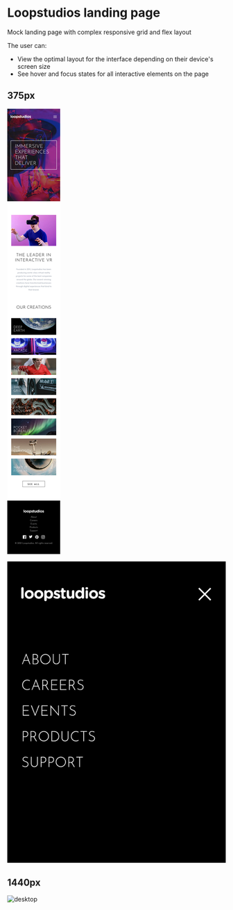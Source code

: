 # Loopstudios landing page

Mock landing page with complex responsive grid and flex layout

The user can:

- View the optimal layout for the interface depending on their device's screen size
- See hover and focus states for all interactive elements on the page

## 375px

![mobile](./public/screenshots/loopstudios-landing-page-weld-iota.vercel.app_.png)

![mobile menu](<./public/screenshots/loopstudios-landing-page-weld-iota.vercel.app_%20(1).png>)

## 1440px

![desktop](<./public/screenshots/loopstudios-landing-page-weld-iota.vercel.app_%20(2).png>)
